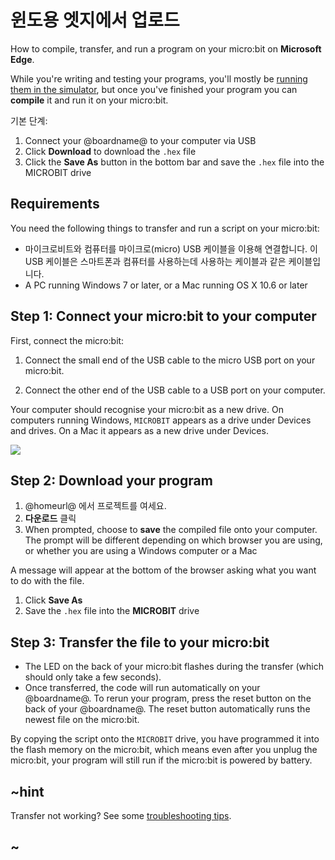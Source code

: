 # 윈도용 엣지에서 업로드

How to compile, transfer, and run a program on your micro:bit on **Microsoft Edge**.

While you're writing and testing your programs, you'll mostly be [running them in the simulator](/device/simulator), but once you've finished your program you can **compile** it and run it on your micro:bit.

기본 단계:

1. Connect your @boardname@ to your computer via USB
2. Click **Download** to download the `.hex` file
3. Click the **Save As** button in the bottom bar and save the `.hex` file into the MICROBIT drive

## Requirements

You need the following things to transfer and run a script on your micro:bit:

* 마이크로비트와 컴퓨터를 마이크로(micro) USB 케이블을 이용해 연결합니다. 이 USB 케이블은 스마트폰과 컴퓨터를 사용하는데 사용하는 케이블과 같은 케이블입니다.
* A PC running Windows 7 or later, or a Mac running OS X 10.6 or later

## Step 1: Connect your micro:bit to your computer

First, connect the micro:bit:

1. Connect the small end of the USB cable to the micro USB port on your micro:bit.

2. Connect the other end of the USB cable to a USB port on your computer.

Your computer should recognise your micro:bit as a new drive. On computers running Windows, `MICROBIT` appears as a drive under Devices and drives. On a Mac it appears as a new drive under Devices.

![](/static/mb/device/usb-windows-device.jpg)

## Step 2: Download your program

1. @homeurl@ 에서 프로젝트를 여세요.
2. **다운로드** 클릭
3. When prompted, choose to **save** the compiled file onto your computer. The prompt will be different depending on which browser you are using, or whether you are using a Windows computer or a Mac

A message will appear at the bottom of the browser asking what you want to do with the file.

1. Click **Save As**
2. Save the `.hex` file into the **MICROBIT** drive

## Step 3: Transfer the file to your micro:bit

* The LED on the back of your micro:bit flashes during the transfer (which should only take a few seconds).
* Once transferred, the code will run automatically on your @boardname@. To rerun your program, press the reset button on the back of your @boardname@. The reset button automatically runs the newest file on the micro:bit.

By copying the script onto the `MICROBIT` drive, you have programmed it into the flash memory on the micro:bit, which means even after you unplug the micro:bit, your program will still run if the micro:bit is powered by battery.

## ~hint

Transfer not working? See some [troubleshooting tips](/device/usb/troubleshoot).

## ~